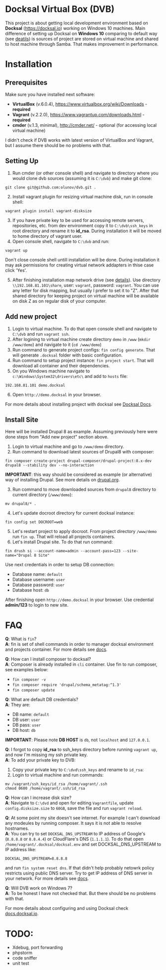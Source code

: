 # Docksal Virtual Box (DVB)
This project is about getting local development environment based on **Docksal** (https://docksal.io) working on Windows 10 machines. Main difference of setting up Docksal on **Windows 10** comparing to default way (see [deatils](https://docs.docksal.io/getting-started/setup/#install-windows)) is sources of project are stored on virtual machine and shared to host machine through Samba. That makes improvement in performance.

# Installation
## Prerequisites
Make sure you have installed next software:
 - **VirtualBox** (v.6.0.4), https://www.virtualbox.org/wiki/Downloads - **required**
 - **Vagrant** (v.2.2.0), https://www.vagrantup.com/downloads.html - **required**
 - **cmder** (v.1.3, minimal), http://cmder.net/ - optional (for accessing local virtual machine)
 
 I didn't check if DVB works with latest version of VirtualBox and Vagrant, but I assume there should be no problems with that.

## Setting Up
1. Run cmder (or other console shell) and navigate to directory where you would clone dvb sources (assuming it is `C:\dvb`) and make git clone: 
```
git clone git@github.com:olunov/dvb.git .
```
2. Install vagrant plugin for resizing virtual machine disk, run in console shell:
```
vagrant plugin install vagrant-disksize
```
3. If you have private key to be used for accessing remote servers, repositories, etc. from dev environment copy it to `C:\dvb\ssh_keys` in root directory and rename it to **id_rsa**. During installation it will be moved to home directory of vagrant user.
4. Open console shell, navigate to `C:\dvb` and run:
```
vagrant up
```
Don't close console shell untill installation will be done. During installation it may ask permissions for creating virtual network addapters in thise case click 'Yes'.

5. After finishing installation map network drive (see [details](https://support.microsoft.com/en-us/help/4026635/windows-map-a-network-drive)). Use directory `\\192.168.81.101\share`, user: `vagrant`, password: `vagrant`. You can use any letter for disk mapping, but usually I prefer to set it to "Z". After that shared directory for keeping project on virtual machine will be available on disk Z as on regular disk of your computer.

## Add new project
1. Login to virtual machine. To do that open console shell and navigate to `C:\dvb` and run `vagrant ssh`.
2. After logining to virtual machine create directory `demo` in `/www` (`mkdir /www/demo`) and navigate to it (`cd /www/demo`)
3. Run command to generate project configs: `fin config generate`. That will generate `.docksal` folder with basic configuration.
4. Run command to setup project instance: `fin project start`. That will download all container and their dependencies. 
5. On you Windows machine navigate to `c:\Windows\System32\drivers\etc\` and add to `hosts` file:
```
192.168.81.101 demo.docksal
```
6. Open `http://demo.docksal` in your browser.

For more details about installing project with docksal see [Docksal Docs](https://docs.docksal.io/getting-started/project-setup/).

## Install Site
Here will be installed Drupal 8 as example. Assuming previously here were done steps from "Add new project" section above.

1. Login to virtual machine and go to `/www/demo` directory.
2. Run command to download latest sources of Drupal8 with composer:
```
fin composer create-project drupal-composer/drupal-project:8.x-dev drupal8 --stability dev --no-interaction
```

**IMPORTANT**: this way should be considered as example (or alternative) way of installing Drupal. See more details on [drupal.org](https://www.drupal.org/docs/develop/using-composer/using-composer-to-install-drupal-and-manage-dependencies#download-core).

3. Run command to move downloaded sources from `drupal8` directory to current directory (`/www/demo`):
```
mv drupal8/* .
```
4. Let's update docroot directory for current docksal instance:
```
fin config set DOCROOT=web
```
5. Let's restart project to apply docroot. From project directory `/www/demo` run `fin up`. That will reload all projects containers.
6. Let's install Drupal site. To do that run command:
```
fin drush si --account-name=admin --account-pass=123 --site-name="Drupal 8 Site"
```
Use next credentials in order to setup DB connection:
- Database name: `default`
- Database username: `user` 
- Database password: `user`
- Database host: `db`

After finishing open `http://demo.docksal` in your browser. Use credential **admin/123** to login to new site. 

# FAQ
**Q**: What is `fin`?  
**A**: fin is set of shell commands in order to manager docksal environment and projects container. For more details see [docs](https://docs.docksal.io/fin/fin/).

**Q**: How can I install composer to docksal?  
**A**: Composer is already installed in `cli` container. Use fin to run composer, see examples below:
- `fin composer -v`
- `fin composer require 'drupal/schema_metatag:^1.3'`
- `fin composer update`

**Q**: What are default DB credentials?  
**A**: They are:
- DB name: `default`
- DB user: `user` 
- DB pass: `user`
- DB host: `db`

**IMPORTANT**: Please note **DB HOST** is `db`, not `localhost` and `127.0.0.1`.

**Q**: I forgot to copy **id_rsa** to ssh_keys directory before running `vagrant up`, and now I'm missing my ssh private key.  
**A**: To add your private key to DVB:  
1. Copy your private key to `C:\dvd\ssh_keys` and rename to `id_rsa`:
2. Login to virtual machine and run commands:
```
mv /vagrant/ssh_keys/id_rsa /home/vagrant/.ssh 
chmod 0600 /home/vagrant/.ssh/id_rsa
```

**Q**: How can I increase disk size?  
**A**: Navigate to `C:\dvd` and open for editing `Vagrantfile`, update `config.disksize.size` to `60GB`, save the file and run `vagrant reload`.

**Q**: At some point my site doesn't see internet. For example I can't download any modeules by running composer. It says it is not able to resolve hostnames.  
**A**: You can try to set `DOCKSAL_DNS_UPSTREAM` to IP address of Google's  (`8.8.8.8` or `8.8.4.4`) or CloudFlare's DNS (`1.1.1.1`). To do that open `/home/vagrant/.docksal/docksal.env` and set DOCKSAL_DNS_UPSTREAM to IP address like:
```
DOCKSAL_DNS_UPSTREAM=8.8.8.8
```
and run `fin system reset dns`. If that didn't help probably netowrk policy restricts using public DNS server. Try to get IP address of DNS server in your network. For more details see [docs](https://docs.docksal.io/core/system-dns/#override-the-default-upstream-dns-settings).

**Q**: Will DVB work on Windows 7?  
**A**: To be honest I have not checked that. But there should be no problems with that.

For more details about configuring and using Docksal check [docs.docksal.io](https://docs.docksal.io/).

# TODO:
- Xdebug, port forwarding
- phpstorm
- code sniffer
- unit test